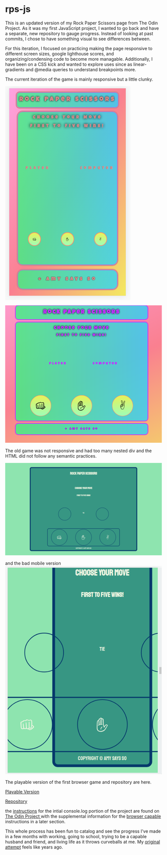 # rps-js

This is an updated version of my Rock Paper Scissors page from The Odin Project. As it was my first JavaScript project, I wanted to go back and have a separate, new repository to gauge progress. Instead of looking at past commits, I chose to have something visual to see differences between.

For this iteration, I focused on practicing making the page responsive to different screen sizes, google lighthouse scores, and organizing/condensing code to become more managable. Additionally, I have been on a CSS kick and wanted to explore uses since as linear-gradients and @media queries to understand breakpoints more.

The current iteration of the game is mainly responsive but a little clunky.

![Image of game in mobile](rps-js-phone.png)

![Image of game in browser](rps-js.png)


The old game was not responsive and had too many nested div and the HTML did not follow any semantic practices.

![Image of original game](rps_game.png)

and the bad mobile version
![Image of original game in mobile](rps_game-phone.png)

The playable version of the first browser game and repository are here.

<a href="https://archdukechilly.github.io/rps_game/">Playable Version</a>

<a href="https://github.com/ArchdukeChilly/rps_game">Repository</a>


the <a href="https://www.theodinproject.com/paths/foundations/courses/foundations/lessons/rock-paper-scissors">instructions</a> for the intial console.log portion of the project are found on <a href="http://www.theodinproject.com"> The Odin Project </a> with the supplemental information for the <a href="https://www.theodinproject.com/paths/foundations/courses/foundations/lessons/revisiting-rock-paper-scissors"> browser capable</a> instructions in a later section.

This whole process has been fun to catalog and see the progress I've made in a few months with working, going to school, trying to be a capable husband and friend, and living life as it throws curveballs at me. My <a href="https://github.com/ArchdukeChilly/rps_game_attempt1">original attempt</a> feels like years ago.

